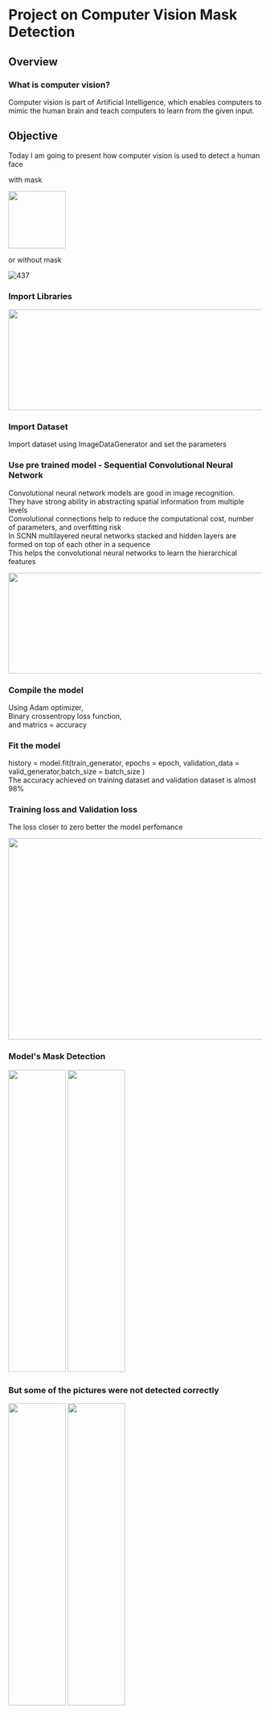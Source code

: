 # Project on Computer Vision Mask Detection

## Overview
### What is computer vision?

Computer vision is part of Artificial Intelligence, which enables computers to mimic the human brain and teach computers to learn from the given input.  


## Objective
Today I am going to present how computer vision is used to detect a human face


with mask

<img src="https://user-images.githubusercontent.com/100771366/171874826-c214dea9-c1c0-435f-a01e-ca8cda3d0246.png" width="114" height="114" />


or without mask

![437](https://user-images.githubusercontent.com/100771366/171874875-c5dfd7d2-7031-4680-b16d-89db53638894.png)

### Import Libraries

<img src="https://user-images.githubusercontent.com/100771366/171991985-6f9a197c-1bb2-4e10-8858-3052cc673305.png" width="800" height="200" />

### Import Dataset

Import dataset using ImageDataGenerator and set the parameters

### Use pre trained model - Sequential Convolutional Neural Network 
Convolutional neural network models are good in image recognition.<br/>
They have strong ability in abstracting spatial information from multiple levels<br/>
Convolutional connections help to reduce the computational cost, number of parameters, and overfitting risk<br/>
In SCNN multilayered neural networks stacked and hidden layers are formed on top of each other in a sequence<br/>
This helps the convolutional neural networks  to learn the hierarchical features

<img src="https://user-images.githubusercontent.com/100771366/171991989-15f8d99f-1feb-48c0-8285-4764556a9ae2.png" width="800" height="200" />

### Compile the model
Using Adam optimizer,<br/>
Binary crossentropy loss function,<br/>
and matrics = accuracy 

### Fit the model 
history = model.fit(train_generator, epochs = epoch, validation_data = valid_generator,batch_size = batch_size )<br/>
The accuracy achieved on training dataset and validation dataset is almost 98%

### Training loss and Validation loss
The loss closer to zero better the model perfomance

<img src="https://user-images.githubusercontent.com/100771366/171991991-2ee54127-a63f-4f6e-9a1e-55da10e1292b.png" width="800" height="400" />

### Model's Mask Detection 
<img src="https://user-images.githubusercontent.com/100771366/171991993-ea6f5672-9ed0-481b-9167-72d38e5f5c8b.png" width="114" height="600" />
<img src="https://user-images.githubusercontent.com/100771366/171991996-6a647e4c-cb50-494a-b922-87909036ca74.png" width="114" height="600" />

### But some of the pictures were not detected correctly
<img src="https://user-images.githubusercontent.com/100771366/171991997-db714b41-1334-4b81-86c6-344b9893facb.png" width="114" height="600" />
<img src="https://user-images.githubusercontent.com/100771366/171991999-f25c83dd-f6a6-4819-925f-2d3eddf5220d.png" width="114" height="600" />




